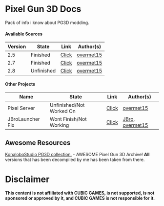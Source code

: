 # Pixel Gun 3D Docs
Pack of info i know about PG3D modding.

#### Available Sources

|Version|State|Link|Author(s)|
|-------|-----|----|---------|
|2.5|Finished|[Click](https://github.com/PixelArchives/PG3D-2.5)|[overmet15](https://github.com/overmet15)|
|2.7|Finished|[Click](https://github.com/PixelArchives/PG3D-2.7)|[overmet15](https://github.com/overmet15)|
|2.8|Unfinished|[Click](https://github.com/PixelArchives/PG3D-2.8)|[overmet15](https://github.com/overmet15)|

#### Other Projects
|Name|State|Link|Author(s)|
|----|-----|----|---------|
|Pixel Server|Unfinished/Not Worked On|[Click](https://github.com/PixelArchives/PixelServer)|[overmet15](https://github.com/overmet15)|
|JBroLauncher Fix|Wont Finish/Not Working|[Click](https://github.com/PixelArchives/PG3D-JbroLauncher)|[JBro](https://github.com/jbro129), [overmet15](https://github.com/overmet15)|


## Awesome Resources

[KonaloboStudio PG3D collection.](https://konalobostudio.github.io/pg3dcollect/en/index_pg_en.html) - 
AWESOME Pixel Gun 3D Archive! **All** versions that has been decompiled by me has been taken from there.

# Disclaimer
**This content is not affiliated with CUBIC GAMES, is not supported, is not sponsored or approved by it, and CUBIC GAMES is not responsible for it.**
